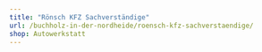 ```yaml
---
title: "Rönsch KFZ Sachverständige"
url: /buchholz-in-der-nordheide/roensch-kfz-sachverstaendige/
shop: Autowerkstatt
---
```

